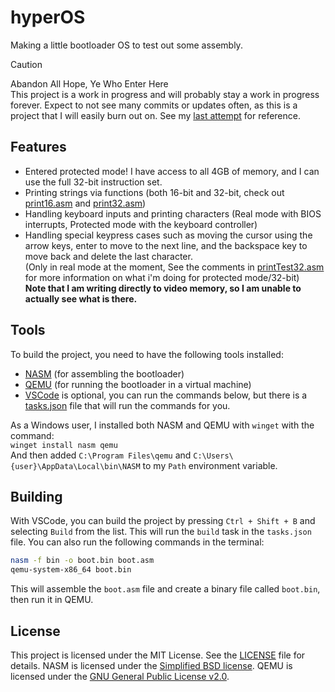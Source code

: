 # hyperOS

Making a little bootloader OS to test out some assembly.

> [!CAUTION]
> Abandon All Hope, Ye Who Enter Here  
> This project is a work in progress and will probably stay a work in progress forever. Expect to not see many commits or updates often, as this is a project that I will easily burn out on. See my [last attempt] for reference.

## Features

- Entered protected mode! I have access to all 4GB of memory, and I can use the full 32-bit instruction set.
- Printing strings via functions (both 16-bit and 32-bit, check out [print16.asm](src/print16.asm) and [print32.asm](src/print32.asm))
- Handling keyboard inputs and printing characters (Real mode with BIOS interrupts, Protected mode with the keyboard controller)
- Handling special keypress cases such as moving the cursor using the arrow keys, enter to move to the next line, and the backspace key to move back and delete the last character.  
(Only in real mode at the moment, See the comments in [printTest32.asm](src/printTest32.asm) for more information on what i'm doing for protected mode/32-bit)  
**Note that I am writing directly to video memory, so I am unable to actually see what is there.**

## Tools

To build the project, you need to have the following tools installed:

- [NASM] (for assembling the bootloader)
- [QEMU] (for running the bootloader in a virtual machine)
- [VSCode] is optional, you can run the commands below, but there is a [tasks.json] file that will run the commands for you.

As a Windows user, I installed both NASM and QEMU with `winget` with the command:  
`winget install nasm qemu`  
And then added `C:\Program Files\qemu` and `C:\Users\{user}\AppData\Local\bin\NASM` to my `Path` environment variable.

## Building

With VSCode, you can build the project by pressing `Ctrl + Shift + B` and selecting `Build` from the list. This will run the `build` task in the `tasks.json` file.
You can also run the following commands in the terminal:

```bash
nasm -f bin -o boot.bin boot.asm
qemu-system-x86_64 boot.bin
```

This will assemble the `boot.asm` file and create a binary file called `boot.bin`, then run it in QEMU.

## License

This project is licensed under the MIT License. See the [LICENSE] file for details.
NASM is licensed under the [Simplified BSD license].
QEMU is licensed under the [GNU General Public License v2.0].

[last attempt]: https://github.com/ka-iden/ASM-Test

[NASM]: https://www.nasm.us
[QEMU]: https://www.qemu.org
[VSCode]: https://code.visualstudio.com

[tasks.json]: .vscode/tasks.json

[LICENSE]: LICENSE
[Simplified BSD license]: https://github.com/netwide-assembler/nasm/blob/master/LICENSE
[GNU General Public License v2.0]: https://gitlab.com/qemu-project/qemu/-/raw/master/LICENSE
